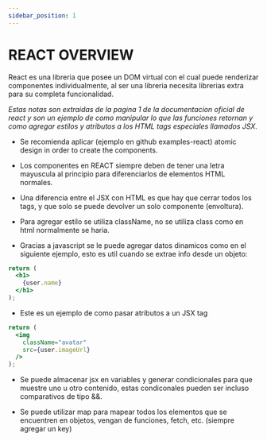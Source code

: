 ```yaml
---
sidebar_position: 1
---
```


# REACT OVERVIEW

React es una libreria que posee un DOM virtual con el cual puede renderizar componentes individualmente, al ser una libreria necesita librerias extra para su completa funcionalidad.

*Estas notas son extraidas de la pagina 1 de la documentacion oficial de react y son un ejemplo de como manipular lo que las funciones retornan y como agregar estilos y atributos a los HTML tags especiales llamados JSX.*

- Se recomienda aplicar (ejemplo en github examples-react) atomic design in order to create the components.

- Los componentes en REACT siempre deben de tener una letra mayuscula al principio para diferenciarlos de elementos HTML normales.

- Una diferencia entre el JSX con HTML es que hay que cerrar todos los tags, y que solo se puede devolver un solo componente (envoltura).

- Para agregar estilo se utiliza className, no se utiliza class como en html normalmente se haria.

- Gracias a javascript se le puede agregar datos dinamicos como en el siguiente ejemplo, esto es util cuando se extrae info desde un objeto:

```jsx
return (
  <h1>
    {user.name}
  </h1>
);
```

- Este es un ejemplo de como pasar atributos a un JSX tag

```jsx
return (
  <img
    className="avatar"
    src={user.imageUrl}
  />
);
```

- Se puede almacenar jsx en variables y generar condicionales para que muestre uno u otro contenido, estas condiconales pueden ser incluso comparativos de tipo &&.

- Se puede utilizar map para mapear todos los elementos que se encuentren en objetos, vengan de funciones, fetch, etc. (siempre agregar un key)